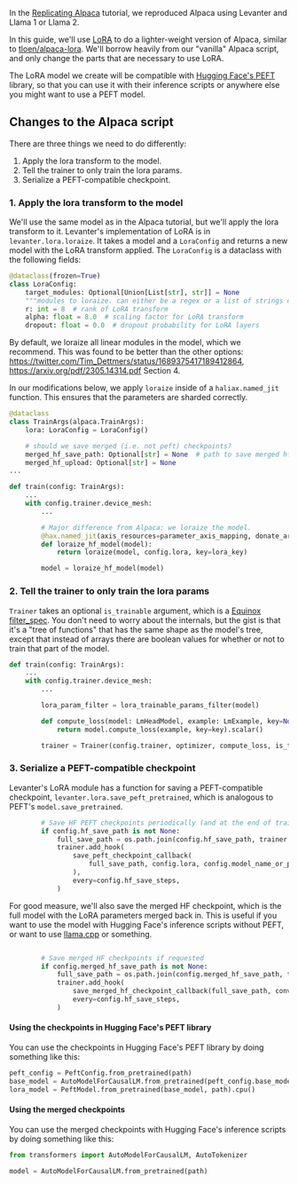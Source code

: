 In the [Replicating Alpaca](./Replicating-Alpaca.md) tutorial, we reproduced Alpaca using Levanter and Llama 1 or Llama 2.

In this guide, we'll use [LoRA](https://arxiv.org/abs/2106.09685) to do a lighter-weight
version of Alpaca, similar to [tloen/alpaca-lora](https://github.com/tloen/alpaca-lora). We'll borrow heavily from
our "vanilla" Alpaca script, and only change the parts that are necessary to use LoRA.

The LoRA model we create will be compatible with [Hugging Face's PEFT](https://github.com/huggingface/peft) library,
so that you can use it with their inference scripts or anywhere else you might want to use a PEFT model.

## Changes to the Alpaca script

There are three things we need to do differently:
1. Apply the lora transform to the model.
2. Tell the trainer to only train the lora params.
3. Serialize a PEFT-compatible checkpoint.

### 1. Apply the lora transform to the model

We'll use the same model as in the Alpaca tutorial, but we'll apply the lora transform to it. Levanter's implementation
of LoRA is in `levanter.lora.loraize`. It takes a model and a `LoraConfig` and returns a new model with the LoRA transform
applied. The `LoraConfig` is a dataclass with the following fields:
```python
@dataclass(frozen=True)
class LoraConfig:
    target_modules: Optional[Union[List[str], str]] = None
    """modules to loraize. can either be a regex or a list of strings of module names, or None, meaning all linear modules"""
    r: int = 8  # rank of LoRA transform
    alpha: float = 8.0  # scaling factor for LoRA transform
    dropout: float = 0.0  # dropout probability for LoRA layers
```

By default, we loraize all linear modules in the model, which we recommend. This was found to be better than the other
options: https://twitter.com/Tim_Dettmers/status/1689375417189412864, https://arxiv.org/pdf/2305.14314.pdf Section 4.

In our modifications below, we apply `loraize` inside of a `haliax.named_jit` function. This ensures that the
parameters are sharded correctly.

```python
@dataclass
class TrainArgs(alpaca.TrainArgs):
    lora: LoraConfig = LoraConfig()

    # should we save merged (i.e. not peft) checkpoints?
    merged_hf_save_path: Optional[str] = None  # path to save merged hf checkpoints
    merged_hf_upload: Optional[str] = None
...

def train(config: TrainArgs):
    ...
    with config.trainer.device_mesh:
        ...

        # Major difference from Alpaca: we loraize the model.
        @hax.named_jit(axis_resources=parameter_axis_mapping, donate_args=(True))
        def loraize_hf_model(model):
            return loraize(model, config.lora, key=lora_key)

        model = loraize_hf_model(model)


```

### 2. Tell the trainer to only train the lora params

`Trainer` takes an optional `is_trainable` argument, which is a [Equinox filter_spec](https://docs.kidger.site/equinox/examples/frozen_layer/).
You don't need to worry about the internals, but the gist is that it's a "tree of functions" that has the same
shape as the model's tree, except that instead of arrays there are boolean values for whether or not to train that part
of the model.

```python
def train(config: TrainArgs):
    ...
    with config.trainer.device_mesh:
        ...

        lora_param_filter = lora_trainable_params_filter(model)

        def compute_loss(model: LmHeadModel, example: LmExample, key=None):
            return model.compute_loss(example, key=key).scalar()

        trainer = Trainer(config.trainer, optimizer, compute_loss, is_trainable=lora_param_filter)
```

### 3. Serialize a PEFT-compatible checkpoint

Levanter's LoRA module has a function for saving a PEFT-compatible checkpoint, `levanter.lora.save_peft_pretrained`,
which is analogous to PEFT's `model.save_pretrained`.

```python
        # Save HF PEFT checkpoints periodically (and at the end of training), which is just the lora weights
        if config.hf_save_path is not None:
            full_save_path = os.path.join(config.hf_save_path, trainer.config.run_id)
            trainer.add_hook(
                save_peft_checkpoint_callback(
                    full_save_path, config.lora, config.model_name_or_path, config.hf_upload
                ),
                every=config.hf_save_steps,
            )
```

For good measure, we'll also save the merged HF checkpoint, which is the full model with the LoRA parameters
merged back in. This is useful if you want to use the model with Hugging Face's inference scripts without PEFT,
or want to use [llama.cpp](https://github.com/ggerganov/llama.cpp) or something.

```python

        # Save merged HF checkpoints if requested
        if config.merged_hf_save_path is not None:
            full_save_path = os.path.join(config.merged_hf_save_path, trainer.config.run_id)
            trainer.add_hook(
                save_merged_hf_checkpoint_callback(full_save_path, converter, config.merged_hf_upload),
                every=config.hf_save_steps,
            )
```


#### Using the checkpoints in Hugging Face's PEFT library

You can use the checkpoints in Hugging Face's PEFT library by doing something like this:

```python
peft_config = PeftConfig.from_pretrained(path)
base_model = AutoModelForCausalLM.from_pretrained(peft_config.base_model_name_or_path)
lora_model = PeftModel.from_pretrained(base_model, path).cpu()
```

#### Using the merged checkpoints

You can use the merged checkpoints with Hugging Face's inference scripts by doing something like this:

```python
from transformers import AutoModelForCausalLM, AutoTokenizer

model = AutoModelForCausalLM.from_pretrained(path)
```

